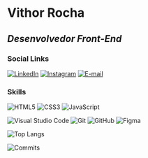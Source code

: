 # **Vithor Rocha**
## ***Desenvolvedor Front-End***



### Social Links
[![LinkedIn](https://img.shields.io/badge/LinkedIn-000?style=for-the-badge&logo=linkedin&logoColor=white)](https://www.linkedin.com/in/vithorrocha/)
[![Instagram](https://img.shields.io/badge/INSTAGRAM-9560FF?style=for-the-badge&logo=instagram&logoColor=white)](https://www.instagram.com/msumi.v/)
[![E-mail](https://img.shields.io/badge/Email-000?style=for-the-badge&logo=gmail&logoColor=white)](mailto:vithorrocha066@gmail.com)

### Skills
![HTML5](https://img.shields.io/badge/HTML5-000?style=for-the-badge&logo=html5&logoColor=white)
![CSS3](https://img.shields.io/badge/CSS3-9560FF?style=for-the-badge&logo=css3&logoColor=white)
![JavaScript](https://img.shields.io/badge/JavaScript-000?style=for-the-badge&logo=javascript&logoColor=white)

![Visual Studio Code](https://img.shields.io/badge/Visual%20Studio%20Code-9560FF?style=for-the-badge&logo=visual%20studio%20code&logoColor=white)
![Git](https://img.shields.io/badge/Git-000?style=for-the-badge&logo=git&logoColor=white)
![GitHub](https://img.shields.io/badge/GitHub-9560FF?style=for-the-badge&logo=github&logoColor=white)
![Figma](https://img.shields.io/badge/Figma-000?style=for-the-badge&logo=figma&logoColor=white)


![Top Langs](https://github-readme-stats.vercel.app/api/top-langs/?username=msumii&layout=compact&bg_color=000&border_color=9560FF&title_color=FFFFFF&text_color=FFF)

![Commits](https://github-readme-stats.vercel.app/api?username=msumii&show_icons=true&bg_color=000&border_color=9560FF&title_color=FFFFFF&text_color=FFF&include_all_commits=true&count_private=true)
